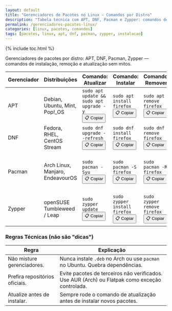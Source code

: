 ```yaml
---
layout: default
title: "Gerenciadores de Pacotes no Linux – Comandos por Distro"
description: "Tabela técnica com APT, DNF, Pacman e Zypper: comandos de instalação, remoção e atualização por distribuição — sem fluff, só referência."
permalink: /gerenciadores-pacotes-linux/
categories: [linux, pacotes, comandos]
tags: [pacotes, linux, apt, dnf, pacman, zypper, instalacao]
---
```


{% include toc.html %}




<section>
    <table class="evergreen-table">
    <p>Gerenciadores de pacotes por distro: APT, DNF, Pacman, Zypper — comandos de instalação, remoção e atualização sem mitos.</p>
    
    
  <thead>
    <tr>
      <th>Gerenciador</th>
      <th>Distribuições</th>
      <th>Comando: Atualizar</th>
      <th>Comando: Instalar</th>
      <th>Comando: Remover</th>
      <th>Observações</th>
    </tr>
  </thead>
  <tbody>
    <tr>
      <td data-label="Gerenciador">APT</td>
      <td data-label="Distribuições">Debian, Ubuntu, Mint, Pop!_OS</td>
      <td data-label="Comando: Atualizar">
        <code>sudo apt update && sudo apt upgrade -y</code>
        <button class="copy-btn" data-command="sudo apt update && sudo apt upgrade -y">📋 Copiar</button>
      </td>
      <td data-label="Comando: Instalar">
        <code>sudo apt install firefox</code>
        <button class="copy-btn" data-command="sudo apt install firefox">📋 Copiar</button>
      </td>
      <td data-label="Comando: Remover">
        <code>sudo apt remove firefox</code>
        <button class="copy-btn" data-command="sudo apt remove firefox">📋 Copiar</button>
      </td>
      <td data-label="Observações">Usa pacotes <code>.deb</code>. Estável, mas versões mais antigas.</td>
    </tr>
    <tr>
      <td data-label="Gerenciador">DNF</td>
      <td data-label="Distribuições">Fedora, RHEL, CentOS Stream</td>
      <td data-label="Comando: Atualizar">
        <code>sudo dnf upgrade --refresh</code>
        <button class="copy-btn" data-command="sudo dnf upgrade --refresh">📋 Copiar</button>
      </td>
      <td data-label="Comando: Instalar">
        <code>sudo dnf install firefox</code>
        <button class="copy-btn" data-command="sudo dnf install firefox">📋 Copiar</button>
      </td>
      <td data-label="Comando: Remover">
        <code>sudo dnf remove firefox</code>
        <button class="copy-btn" data-command="sudo dnf remove firefox">📋 Copiar</button>
      </td>
      <td data-label="Observações">Sucessor do YUM. Resolve dependências com precisão.</td>
    </tr>
    <tr>
      <td data-label="Gerenciador">Pacman</td>
      <td data-label="Distribuições">Arch Linux, Manjaro, EndeavourOS</td>
      <td data-label="Comando: Atualizar">
        <code>sudo pacman -Syu</code>
        <button class="copy-btn" data-command="sudo pacman -Syu">📋 Copiar</button>
      </td>
      <td data-label="Comando: Instalar">
        <code>sudo pacman -S firefox</code>
        <button class="copy-btn" data-command="sudo pacman -S firefox">📋 Copiar</button>
      </td>
      <td data-label="Comando: Remover">
        <code>sudo pacman -R firefox</code>
        <button class="copy-btn" data-command="sudo pacman -R firefox">📋 Copiar</button>
      </td>
      <td data-label="Observações">Sistema rolling release. Atualizações frequentes, mas exigem atenção.</td>
    </tr>
    <tr>
      <td data-label="Gerenciador">Zypper</td>
      <td data-label="Distribuições">openSUSE Tumbleweed / Leap</td>
      <td data-label="Comando: Atualizar">
        <code>sudo zypper update</code>
        <button class="copy-btn" data-command="sudo zypper update">📋 Copiar</button>
      </td>
      <td data-label="Comando: Instalar">
        <code>sudo zypper install firefox</code>
        <button class="copy-btn" data-command="sudo zypper install firefox">📋 Copiar</button>
      </td>
      <td data-label="Comando: Remover">
        <code>sudo zypper remove firefox</code>
        <button class="copy-btn" data-command="sudo zypper remove firefox">📋 Copiar</button>
      </td>
      <td data-label="Observações">Estável (Leap) ou rolling (Tumbleweed). Excelente para servidores.</td>
    </tr>
  </tbody>
</table>

<h3 id="regras">Regras Técnicas (não são "dicas")</h3>
<table class="evergreen-table">
  <thead>
    <tr>
      <th>Regra</th>
      <th>Explicação</th>
    </tr>
  </thead>
  <tbody>
    <tr>
      <td data-label="Regra">Não misture gerenciadores.</td>
      <td data-label="Explicação">Nunca instale <code>.deb</code> no Arch ou use <code>pacman</code> no Ubuntu. Quebra dependências.</td>
    </tr>
    <tr>
      <td data-label="Regra">Prefira repositórios oficiais.</td>
      <td data-label="Explicação">Evite pacotes de terceiros não verificados. Use AUR (Arch) ou Flatpak como exceção controlada.</td>
    </tr>
    <tr>
      <td data-label="Regra">Atualize antes de instalar.</td>
      <td data-label="Explicação">Sempre rode o comando de atualização antes de instalar novos pacotes.</td>
    </tr>
  </tbody>
</table>
 </section>


